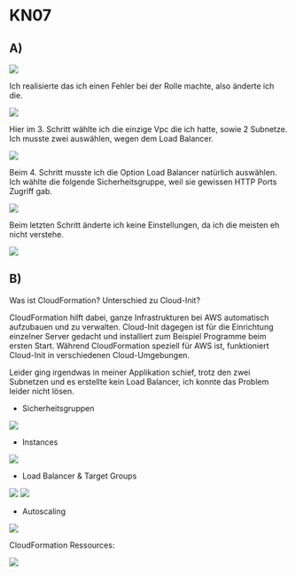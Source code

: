 # KN07

## A)

![](Screenshots/BEREICH1.png?raw=true)

Ich realisierte das ich einen Fehler bei der Rolle machte, also änderte ich die. 

![](Screenshots/BEREICH1EINHALB.png?raw=true)

Hier im 3. Schritt wählte ich die einzige Vpc die ich hatte, sowie 2 Subnetze. Ich musste zwei auswählen, wegen dem Load Balancer. 

![](Screenshots/BEREICH2.png?raw=true)

Beim 4. Schritt musste ich die Option Load Balancer natürlich auswählen. Ich wählte die folgende Sicherheitsgruppe, weil sie gewissen HTTP Ports Zugriff gab.

![](Screenshots/BEREICH3.png?raw=true)

Beim letzten Schritt änderte ich keine Einstellungen, da ich die meisten eh nicht verstehe.

![](Screenshots/BEREICH4.png?raw=true)

## B)

Was ist CloudFormation? Unterschied zu Cloud-Init?

CloudFormation hilft dabei, ganze Infrastrukturen bei AWS automatisch aufzubauen und zu verwalten. Cloud-Init dagegen ist für die Einrichtung einzelner Server gedacht und installiert zum Beispiel Programme beim ersten Start. Während CloudFormation speziell für AWS ist, funktioniert Cloud-Init in verschiedenen Cloud-Umgebungen.


Leider ging irgendwas in meiner Applikation schief, trotz den zwei Subnetzen und es erstellte kein Load Balancer, ich konnte das Problem leider nicht lösen.

- Sicherheitsgruppen

![](Screenshots/SECGROUPV2.png?raw=true)

- Instances

![](Screenshots/INSTANCESV2.png?raw=true)

- Load Balancer & Target Groups

![](Screenshots/LOADBALANCERV2.png?raw=true)
![](Screenshots/TARGETGROUPV2.png?raw=true)

- Autoscaling

![](Screenshots/AUTOSCALINGV2.png?raw=true)

CloudFormation Ressources:

![](Screenshots/CLOUDFORMATION.png?raw=true)
